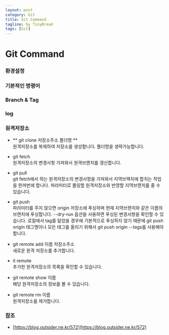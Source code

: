 ```yaml
---
layout: post
category: Git
title: Git Command
tagline: by TinyBread
tags: [Git]
---
```

<!--more-->

  

# Git Command

### 환경설정

### 기본적인 명령어

### Branch & Tag


### log

### 원격저장소

- ** git clone 저장소주소 폴더명 ** <br>
원격저장소를 복제하여 저장소를 생성합니다. 폴더명을 생략가능합니다.

- git fetch <br>
원격저장소의 변경사항 가져와서 원격브랜치를 갱신합니다.
 
- git pull <br>
git fetch에서 하는 원격저장소의 변경사항을 가져와서 지역브랙치에 합치는 작업을 한꺼번에 합니다. 파라미터로 풀링할 원격저장소와 반영할 지역브랜치를 줄 수 있습니다.

- git push <br>
파라미터를 주지 않으면 origin 저장소에 푸싱하며 현재 지역브랜치와 같은 이름의 브랜치에 푸싱합니다. --dry-run 옵션을 사용하면 푸싱된 변경사항을 확인할 수 있습니다. 로컬에서 tag를 달았을 경우에 기본적으로 푸싱하지 않기 때문에 git push origin 태그명이나 모든 태그를 올리기 위해서 git push origin --tags를 사용해야 합니다.

- git remote add 이름 저장소주소 <br>
새로운 원격 저장소를 추가합니다.

- it remote <br>
추가한 원격저장소의 목록을 확인할 수 있습니다.

- git remote show 이름 <br>
해당 원격저장소의 정보를 볼 수 있습니다.

- git remote rm 이름 <br>
원격저장소를 제거합니다.

### 참조
- [https://blog.outsider.ne.kr/572](https://blog.outsider.ne.kr/572)
